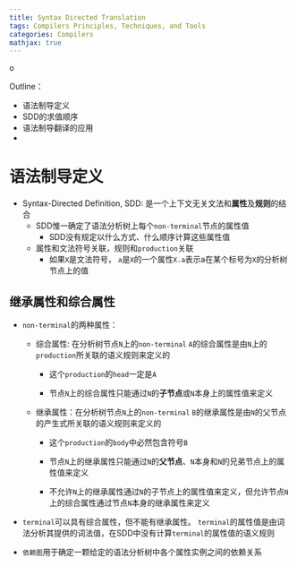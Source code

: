 ```yaml
---
title: Syntax Directed Translation
tags: Compilers Principles, Techniques, and Tools
categories: Compilers 
mathjax: true
---
```






o

Outline：

* 语法制导定义
* SDD的求值顺序
* 语法制导翻译的应用
* 

# 语法制导定义

* Syntax-Directed Definition, SDD: 是一个上下文无关文法和**属性**及**规则**的结合
  * SDD惟一确定了语法分析树上每个`non-terminal`节点的属性值
    * SDD没有规定以什么方式、什么顺序计算这些属性值
  * 属性和文法符号关联，规则和`production`关联
    * 如果`X`是文法符号， `a`是`X`的一个属性`X.a`表示a在某个标号为`X`的分析树节点上的值

## 继承属性和综合属性

* `non-terminal`的两种属性：

  * 综合属性: 在分析树节点`N`上的`non-terminal` `A`的综合属性是由`N`上的`production`所关联的语义规则来定义的

    * 这个`production`的`head`一定是`A`

    * 节点`N`上的综合属性只能通过`N`的**子节点**或`N`本身上的属性值来定义

  * 继承属性：在分析树节点`N`上的`non-terminal` `B`的继承属性是由`N`的父节点的产生式所关联的语义规则来定义的

    * 这个`production`的`body`中必然包含符号`B`

    * 节点`N`上的继承属性只能通过`N`的**父节点**、`N`本身和`N`的兄弟节点上的属性值来定义
    * 不允许`N`上的继承属性通过`N`的子节点上的属性值来定义，但允许节点`N`上的综合属性通过节点`N`本身的继承属性来定义

* `terminal`可以具有综合属性，但不能有继承属性。 `terminal`的属性值是由词法分析其提供的词法值，在SDD中没有计算`terminal`的属性值的语义规则
* `依赖图`用于确定一颗给定的语法分析树中各个属性实例之间的依赖关系
